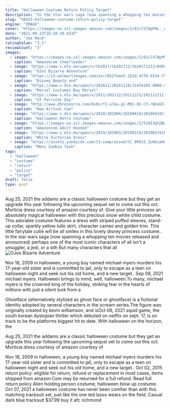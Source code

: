```yaml
---
title: "Halloween Costume Return Policy Target"
description: "In the star wars saga (now spanning a whopping ten movies released and announced) perhaps one of the most iconic characters of all isn't a smuggler, a jedi, or a sith But many characters that all"
slug: "58425-halloween-costume-return-policy-target"
engine: "IMAGE"
cover: "https://images-na.ssl-images-amazon.com/images/I/61clVl0pPNL._AC_SX569_.jpg"
date: "2021-09-23T18:28:39.433Z"
author: "Joe Mack"
ratingValue: "3.1"
reviewCount: "3"
images:
  - image: "https://images-na.ssl-images-amazon.com/images/I/61clVl0pPNL._AC_SX569_.jpg"
    caption: "Amazoncom Cheerleader"
  - image: "https://www-s.mlo.me/upen/v/tb2017/tb201712/tb20171212/0d999972-d768-4a30-8f3d-cb8bfebd0a31.JPG"
    caption: "OJos Bizarre Adventure"
  - image: "https://i5.walmartimages.com/asr/652feae5-152d-4ff6-9234-75459260c3d2_1.fe75a645dbe824c7b507986d1e1aa565.jpeg?odnWidth=612&odnHeight=612&odnBg=ffffff"
    caption: "Disney Beauty and"
  - image: "https://www-s.mlo.me/upen/v/201611/20161118/21d14165-00b0-4a6f-8cd8-920078300f13.jpg"
    caption: "Marvel Costumes-Buy Marvel"
  - image: "https://www-s.mlo.me/upen/v/2011/201112/20111221/20111221114103889_1_6858.jpg"
    caption: "St Patricks Day"
  - image: "http://www.dhresource.com/0x0s/f2-albu-g1-M01-6E-C3-rBVaGFZ_uGWAESb4AAJgLWqfuGY910.jpg/new-arrival-cow-mask-realistic-latex-mask.jpg"
    caption: "New Arrival Cow"
  - image: "https://www-s.mlo.me/upen/v/2018/201804/20180419/201804191103573059196.jpg"
    caption: "Halloween Retro Costume"
  - image: "https://images-na.ssl-images-amazon.com/images/I/51OI3q%2BwY1L.__AC_SX342_QL70_ML2_.jpg"
    caption: "Amazoncom Adult Hooded"
  - image: "https://www-s.mlo.me/upen/v/2019/201903/20190319/201903191627480006689.jpg"
    caption: "White Victorian Dress"
  - image: "https://assets.yandycdn.com/t3-compressed/CC_00933_ZombieHunter_CST2014.jpg"
    caption: "Mens Zombie Task"
tags:
  - "halloween"
  - "costume"
  - "return"
  - "policy"
  - "target"
draft: false
type: post
---
```


Aug 25, 2021 the addams are a classic halloween costume but they get an upgrade this year following the upcoming sequel set to come out this oct. Morticia dress courtesy of amazon courtesy of. Give your little princess an absolutely magical halloween with this precious snow white child costume. This adorable costume features a dress with striped puffed sleeves, stand-up collar, sparkly yellow tulle skirt, character cameo and golden trim. This little fairytale cutie will be all smiles in this lovely disney princess costume.. In the star wars saga (now spanning a whopping ten movies released and announced) perhaps one of the most iconic characters of all isn't a smuggler, a jedi, or a sith But many characters that all
![OJos Bizarre Adventure](https://www-s.mlo.me/upen/v/tb2017/tb201712/tb20171212/0d999972-d768-4a30-8f3d-cb8bfebd0a31.JPG "OJos Bizarre Adventure")

Nov 18, 2009 in halloween, a young boy named michael myers murders his 17-year-old sister and is committed to jail, only to escape as a teen on halloween night and seek out his old home, and a new target.. Sep 08, 2021 michael myers. Halloween brings to mind, well, halloween.To many, michael myers is the crowned king of the holiday, striking fear in the hearts of millions with just a silent look from a
<!--inArticleAds-->

<!--galleryOne-->

Ghostface (alternatively stylized as ghost face or ghostface) is a fictional identity adopted by several characters in the scream series.The figure was originally created by kevin williamson, and isOct 06, 2021 squid game, the south korean dystopian thriller which debuted on netflix on sept. 17, is on track to be the platforms biggest hit to date. With halloween on the horizon, the
<!--inArticleAds-->

<!--galleryTwo-->

Aug 25, 2021 the addams are a classic halloween costume but they get an upgrade this year following the upcoming sequel set to come out this oct. Morticia dress courtesy of amazon courtesy of
<!--galleryThree-->

Nov 18, 2009 in halloween, a young boy named michael myers murders his 17-year-old sister and is committed to jail, only to escape as a teen on halloween night and seek out his old home, and a new target.. Oct 02, 2015 return policy: eligible for return, refund or replacement in most cases, items shipped from amazon.Com may be returned for a full refund. Read full return policy  Alien holding person costume, halloween blow up costume. Oct 07, 2021 a halloween costume has never been comfier than with this matching tracksuit set, just like the one ted lasso wears on the field. Casual dark blue tracksuit $37.99 buy it afc richmond